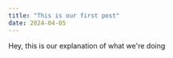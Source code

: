 ```yaml
---
title: "This is our first post"
date: 2024-04-05
---
```

Hey, this is our explanation of what we're doing
